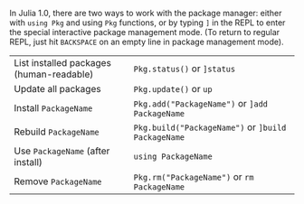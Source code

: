 In Julia 1.0, there are two ways to work with the package manager:
either with `using Pkg` and using `Pkg` functions, or by typing `]` in the REPL to
enter the special interactive package management mode. (To return to regular REPL, just
hit `BACKSPACE` on an empty line in package management mode).

|                                          |                                                    |
| ---------------------------------------- | -------------------------------------------------- |
| List installed packages (human-readable) | `Pkg.status()` or `]status`                        |
| Update all packages                      | `Pkg.update()` or `up`                             |
| Install `PackageName`                    | `Pkg.add("PackageName")` or `]add PackageName`     |
| Rebuild `PackageName`                    | `Pkg.build("PackageName")` or `]build PackageName` |
| Use `PackageName` (after install)        | `using PackageName`                                |
| Remove `PackageName`                     | `Pkg.rm("PackageName")` or `rm PackageName`        |
